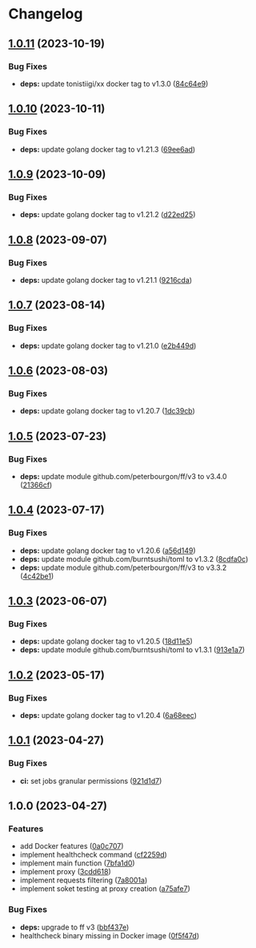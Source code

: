 # Changelog

## [1.0.11](https://github.com/cailloumajor/docker-socket-proxy/compare/v1.0.10...v1.0.11) (2023-10-19)


### Bug Fixes

* **deps:** update tonistiigi/xx docker tag to v1.3.0 ([84c64e9](https://github.com/cailloumajor/docker-socket-proxy/commit/84c64e98efef896fb239ef00a4e9a7d407824540))

## [1.0.10](https://github.com/cailloumajor/docker-socket-proxy/compare/v1.0.9...v1.0.10) (2023-10-11)


### Bug Fixes

* **deps:** update golang docker tag to v1.21.3 ([69ee6ad](https://github.com/cailloumajor/docker-socket-proxy/commit/69ee6ad39b0afb1e42168b43f8483824381db717))

## [1.0.9](https://github.com/cailloumajor/docker-socket-proxy/compare/v1.0.8...v1.0.9) (2023-10-09)


### Bug Fixes

* **deps:** update golang docker tag to v1.21.2 ([d22ed25](https://github.com/cailloumajor/docker-socket-proxy/commit/d22ed252b95a20f5164155fcaab4a7276140d467))

## [1.0.8](https://github.com/cailloumajor/docker-socket-proxy/compare/v1.0.7...v1.0.8) (2023-09-07)


### Bug Fixes

* **deps:** update golang docker tag to v1.21.1 ([9216cda](https://github.com/cailloumajor/docker-socket-proxy/commit/9216cda3691f11e3b2d711cfbebc4ddd6161b400))

## [1.0.7](https://github.com/cailloumajor/docker-socket-proxy/compare/v1.0.6...v1.0.7) (2023-08-14)


### Bug Fixes

* **deps:** update golang docker tag to v1.21.0 ([e2b449d](https://github.com/cailloumajor/docker-socket-proxy/commit/e2b449dc3d841ae6cfe44be4a1b5473106e7cfad))

## [1.0.6](https://github.com/cailloumajor/docker-socket-proxy/compare/v1.0.5...v1.0.6) (2023-08-03)


### Bug Fixes

* **deps:** update golang docker tag to v1.20.7 ([1dc39cb](https://github.com/cailloumajor/docker-socket-proxy/commit/1dc39cb457d7099ad9df72c28cb5bee53184f065))

## [1.0.5](https://github.com/cailloumajor/docker-socket-proxy/compare/v1.0.4...v1.0.5) (2023-07-23)


### Bug Fixes

* **deps:** update module github.com/peterbourgon/ff/v3 to v3.4.0 ([21366cf](https://github.com/cailloumajor/docker-socket-proxy/commit/21366cf41eeeed7dfd9e2d00dbfe19166f3dfdc9))

## [1.0.4](https://github.com/cailloumajor/docker-socket-proxy/compare/v1.0.3...v1.0.4) (2023-07-17)


### Bug Fixes

* **deps:** update golang docker tag to v1.20.6 ([a56d149](https://github.com/cailloumajor/docker-socket-proxy/commit/a56d149e52345979e188539bf0047076e3396ca4))
* **deps:** update module github.com/burntsushi/toml to v1.3.2 ([8cdfa0c](https://github.com/cailloumajor/docker-socket-proxy/commit/8cdfa0c415c52b4421275f59845096b6d50d7bd3))
* **deps:** update module github.com/peterbourgon/ff/v3 to v3.3.2 ([4c42be1](https://github.com/cailloumajor/docker-socket-proxy/commit/4c42be11d546a3533dfd6a3a08bdb60a8777fbbc))

## [1.0.3](https://github.com/cailloumajor/docker-socket-proxy/compare/v1.0.2...v1.0.3) (2023-06-07)


### Bug Fixes

* **deps:** update golang docker tag to v1.20.5 ([18d11e5](https://github.com/cailloumajor/docker-socket-proxy/commit/18d11e54781441b49ca7c26f305c0d3dc15f9e66))
* **deps:** update module github.com/burntsushi/toml to v1.3.1 ([913e1a7](https://github.com/cailloumajor/docker-socket-proxy/commit/913e1a79632c7f3188ad0f7c9f25592d1f14d760))

## [1.0.2](https://github.com/cailloumajor/docker-socket-proxy/compare/v1.0.1...v1.0.2) (2023-05-17)


### Bug Fixes

* **deps:** update golang docker tag to v1.20.4 ([6a68eec](https://github.com/cailloumajor/docker-socket-proxy/commit/6a68eecf141fa9c1b416919e4fb57cb4cb71c893))

## [1.0.1](https://github.com/cailloumajor/docker-socket-proxy/compare/v1.0.0...v1.0.1) (2023-04-27)


### Bug Fixes

* **ci:** set jobs granular permissions ([921d1d7](https://github.com/cailloumajor/docker-socket-proxy/commit/921d1d7a55297c47a6de26bc154cd161620e62af))

## 1.0.0 (2023-04-27)


### Features

* add Docker features ([0a0c707](https://github.com/cailloumajor/docker-socket-proxy/commit/0a0c70746ee0e0fa49d02f7e5861f6bf257d126b))
* implement healthcheck command ([cf2259d](https://github.com/cailloumajor/docker-socket-proxy/commit/cf2259de09e8e679883013e22504f1b5fb696358))
* implement main function ([7bfa1d0](https://github.com/cailloumajor/docker-socket-proxy/commit/7bfa1d0bececde9f07326d39668cc882fb8a2e84))
* implement proxy ([3cdd618](https://github.com/cailloumajor/docker-socket-proxy/commit/3cdd618aea1fa04972e9e1aaa718c10a6d9dfae3))
* implement requests filtering ([7a8001a](https://github.com/cailloumajor/docker-socket-proxy/commit/7a8001a06733030a1aa76be05a434aac20f8868a))
* implement soket testing at proxy creation ([a75afe7](https://github.com/cailloumajor/docker-socket-proxy/commit/a75afe74be7cfae38050d785d0b51b573b5f44a2))


### Bug Fixes

* **deps:** upgrade to ff v3 ([bbf437e](https://github.com/cailloumajor/docker-socket-proxy/commit/bbf437ecacf7dad10383bb2174a1c258b5bae497))
* healthcheck binary missing in Docker image ([0f5f47d](https://github.com/cailloumajor/docker-socket-proxy/commit/0f5f47dfda575b7fab04f05f692775f395205e56))
